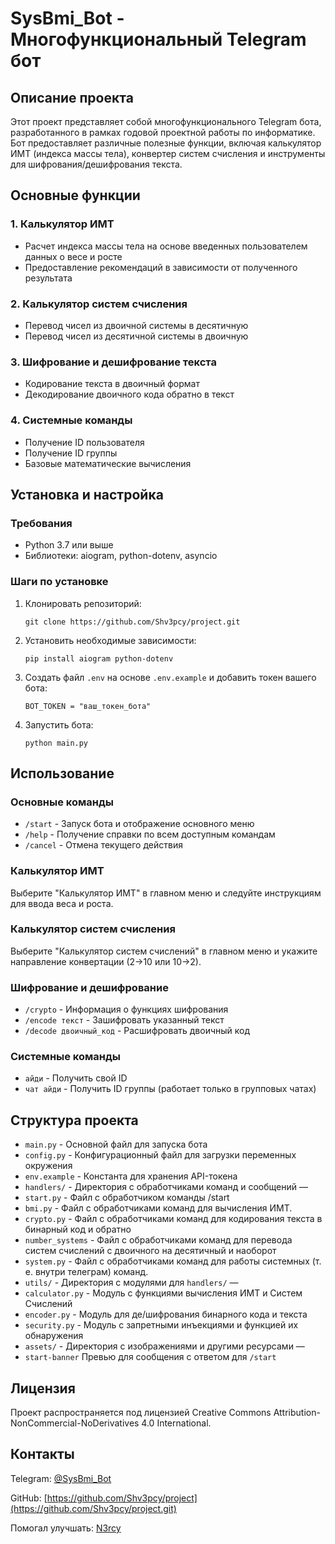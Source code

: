 # SysBmi_Bot - Многофункциональный Telegram бот

## Описание проекта
Этот проект представляет собой многофункционального Telegram бота, разработанного в рамках годовой проектной работы по информатике. Бот предоставляет различные полезные функции, включая калькулятор ИМТ (индекса массы тела), конвертер систем счисления и инструменты для шифрования/дешифрования текста.

## Основные функции

### 1. Калькулятор ИМТ
- Расчет индекса массы тела на основе введенных пользователем данных о весе и росте
- Предоставление рекомендаций в зависимости от полученного результата

### 2. Калькулятор систем счисления
- Перевод чисел из двоичной системы в десятичную
- Перевод чисел из десятичной системы в двоичную

### 3. Шифрование и дешифрование текста
- Кодирование текста в двоичный формат
- Декодирование двоичного кода обратно в текст

### 4. Системные команды
- Получение ID пользователя
- Получение ID группы
- Базовые математические вычисления

## Установка и настройка

### Требования
- Python 3.7 или выше
- Библиотеки: aiogram, python-dotenv, asyncio

### Шаги по установке
1. Клонировать репозиторий:
   ```
   git clone https://github.com/Shv3pcy/project.git
   ```

2. Установить необходимые зависимости:
   ```
   pip install aiogram python-dotenv
   ```

3. Создать файл `.env` на основе `.env.example` и добавить токен вашего бота:
   ```
   BOT_TOKEN = "ваш_токен_бота"
   ```

4. Запустить бота:
   ```
   python main.py
   ```

## Использование

### Основные команды
- `/start` - Запуск бота и отображение основного меню
- `/help` - Получение справки по всем доступным командам
- `/cancel` - Отмена текущего действия

### Калькулятор ИМТ
Выберите "Калькулятор ИМТ" в главном меню и следуйте инструкциям для ввода веса и роста.

### Калькулятор систем счисления
Выберите "Калькулятор систем счислений" в главном меню и укажите направление конвертации (2→10 или 10→2).

### Шифрование и дешифрование
- `/crypto` - Информация о функциях шифрования
- `/encode текст` - Зашифровать указанный текст
- `/decode двоичный_код` - Расшифровать двоичный код

### Системные команды
- `айди` - Получить свой ID
- `чат айди` - Получить ID группы (работает только в групповых чатах)

## Структура проекта
- `main.py` - Основной файл для запуска бота
- `config.py` - Конфигурационный файл для загрузки переменных окружения
- `env.example` - Константа для хранения API-токена
- `handlers/` - Директория с обработчиками команд и сообщений —
- `start.py` - Файл с обработчиком команды /start
- `bmi.py` - Файл с обработчиками команд для вычисления ИМТ.
- `crypto.py` - Файл с обработчиками команд для кодирования текста в бинарный код и обратно
- `number_systems` - Файл с обработчиками команд для перевода систем счислений с двоичного на десятичный и наоборот
- `system.py` - Файл с обработчиками команд для работы системных (т. е. внутри телеграм) команд.
- `utils/` - Директория с модулями для `handlers/`  —
- `calculator.py` - Модуль с функциями вычисления ИМТ и Систем Счислений
- `encoder.py` - Модуль для де/шифрования бинарного кода и текста
- `security.py` - Модуль с запретными инъекциями и функцией их обнаружения
- `assets/` - Директория с изображениями и другими ресурсами —
- `start-banner` Превью для сообщения с ответом для `/start`

## Лицензия
Проект распространяется под лицензией Creative Commons Attribution-NonCommercial-NoDerivatives 4.0 International.

## Контакты
Telegram: [@SysBmi_Bot](https://t.me/SysBmi_Bot)

GitHub: [https://github.com/Shv3pcy/project](https://github.com/Shv3pcy/project.git)

Помогал улучшать: [N3rcy](https://github.com/N3rcy)
